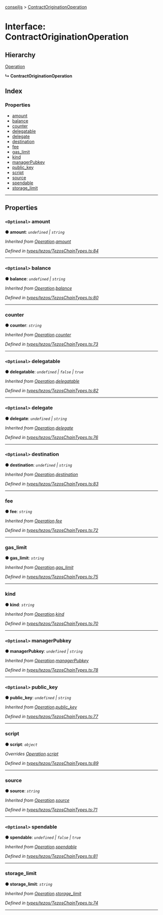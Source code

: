 [conseiljs](../README.md) > [ContractOriginationOperation](../interfaces/contractoriginationoperation.md)

# Interface: ContractOriginationOperation

## Hierarchy

 [Operation](operation.md)

**↳ ContractOriginationOperation**

## Index

### Properties

* [amount](contractoriginationoperation.md#amount)
* [balance](contractoriginationoperation.md#balance)
* [counter](contractoriginationoperation.md#counter)
* [delegatable](contractoriginationoperation.md#delegatable)
* [delegate](contractoriginationoperation.md#delegate)
* [destination](contractoriginationoperation.md#destination)
* [fee](contractoriginationoperation.md#fee)
* [gas_limit](contractoriginationoperation.md#gas_limit)
* [kind](contractoriginationoperation.md#kind)
* [managerPubkey](contractoriginationoperation.md#managerpubkey)
* [public_key](contractoriginationoperation.md#public_key)
* [script](contractoriginationoperation.md#script)
* [source](contractoriginationoperation.md#source)
* [spendable](contractoriginationoperation.md#spendable)
* [storage_limit](contractoriginationoperation.md#storage_limit)

---

## Properties

<a id="amount"></a>

### `<Optional>` amount

**● amount**: *`undefined` \| `string`*

*Inherited from [Operation](operation.md).[amount](operation.md#amount)*

*Defined in [types/tezos/TezosChainTypes.ts:84](https://github.com/Cryptonomic/ConseilJS/blob/9d6b05b/src/types/tezos/TezosChainTypes.ts#L84)*

___
<a id="balance"></a>

### `<Optional>` balance

**● balance**: *`undefined` \| `string`*

*Inherited from [Operation](operation.md).[balance](operation.md#balance)*

*Defined in [types/tezos/TezosChainTypes.ts:80](https://github.com/Cryptonomic/ConseilJS/blob/9d6b05b/src/types/tezos/TezosChainTypes.ts#L80)*

___
<a id="counter"></a>

###  counter

**● counter**: *`string`*

*Inherited from [Operation](operation.md).[counter](operation.md#counter)*

*Defined in [types/tezos/TezosChainTypes.ts:73](https://github.com/Cryptonomic/ConseilJS/blob/9d6b05b/src/types/tezos/TezosChainTypes.ts#L73)*

___
<a id="delegatable"></a>

### `<Optional>` delegatable

**● delegatable**: *`undefined` \| `false` \| `true`*

*Inherited from [Operation](operation.md).[delegatable](operation.md#delegatable)*

*Defined in [types/tezos/TezosChainTypes.ts:82](https://github.com/Cryptonomic/ConseilJS/blob/9d6b05b/src/types/tezos/TezosChainTypes.ts#L82)*

___
<a id="delegate"></a>

### `<Optional>` delegate

**● delegate**: *`undefined` \| `string`*

*Inherited from [Operation](operation.md).[delegate](operation.md#delegate)*

*Defined in [types/tezos/TezosChainTypes.ts:76](https://github.com/Cryptonomic/ConseilJS/blob/9d6b05b/src/types/tezos/TezosChainTypes.ts#L76)*

___
<a id="destination"></a>

### `<Optional>` destination

**● destination**: *`undefined` \| `string`*

*Inherited from [Operation](operation.md).[destination](operation.md#destination)*

*Defined in [types/tezos/TezosChainTypes.ts:83](https://github.com/Cryptonomic/ConseilJS/blob/9d6b05b/src/types/tezos/TezosChainTypes.ts#L83)*

___
<a id="fee"></a>

###  fee

**● fee**: *`string`*

*Inherited from [Operation](operation.md).[fee](operation.md#fee)*

*Defined in [types/tezos/TezosChainTypes.ts:72](https://github.com/Cryptonomic/ConseilJS/blob/9d6b05b/src/types/tezos/TezosChainTypes.ts#L72)*

___
<a id="gas_limit"></a>

###  gas_limit

**● gas_limit**: *`string`*

*Inherited from [Operation](operation.md).[gas_limit](operation.md#gas_limit)*

*Defined in [types/tezos/TezosChainTypes.ts:75](https://github.com/Cryptonomic/ConseilJS/blob/9d6b05b/src/types/tezos/TezosChainTypes.ts#L75)*

___
<a id="kind"></a>

###  kind

**● kind**: *`string`*

*Inherited from [Operation](operation.md).[kind](operation.md#kind)*

*Defined in [types/tezos/TezosChainTypes.ts:70](https://github.com/Cryptonomic/ConseilJS/blob/9d6b05b/src/types/tezos/TezosChainTypes.ts#L70)*

___
<a id="managerpubkey"></a>

### `<Optional>` managerPubkey

**● managerPubkey**: *`undefined` \| `string`*

*Inherited from [Operation](operation.md).[managerPubkey](operation.md#managerpubkey)*

*Defined in [types/tezos/TezosChainTypes.ts:78](https://github.com/Cryptonomic/ConseilJS/blob/9d6b05b/src/types/tezos/TezosChainTypes.ts#L78)*

___
<a id="public_key"></a>

### `<Optional>` public_key

**● public_key**: *`undefined` \| `string`*

*Inherited from [Operation](operation.md).[public_key](operation.md#public_key)*

*Defined in [types/tezos/TezosChainTypes.ts:77](https://github.com/Cryptonomic/ConseilJS/blob/9d6b05b/src/types/tezos/TezosChainTypes.ts#L77)*

___
<a id="script"></a>

###  script

**● script**: *`object`*

*Overrides [Operation](operation.md).[script](operation.md#script)*

*Defined in [types/tezos/TezosChainTypes.ts:89](https://github.com/Cryptonomic/ConseilJS/blob/9d6b05b/src/types/tezos/TezosChainTypes.ts#L89)*

___
<a id="source"></a>

###  source

**● source**: *`string`*

*Inherited from [Operation](operation.md).[source](operation.md#source)*

*Defined in [types/tezos/TezosChainTypes.ts:71](https://github.com/Cryptonomic/ConseilJS/blob/9d6b05b/src/types/tezos/TezosChainTypes.ts#L71)*

___
<a id="spendable"></a>

### `<Optional>` spendable

**● spendable**: *`undefined` \| `false` \| `true`*

*Inherited from [Operation](operation.md).[spendable](operation.md#spendable)*

*Defined in [types/tezos/TezosChainTypes.ts:81](https://github.com/Cryptonomic/ConseilJS/blob/9d6b05b/src/types/tezos/TezosChainTypes.ts#L81)*

___
<a id="storage_limit"></a>

###  storage_limit

**● storage_limit**: *`string`*

*Inherited from [Operation](operation.md).[storage_limit](operation.md#storage_limit)*

*Defined in [types/tezos/TezosChainTypes.ts:74](https://github.com/Cryptonomic/ConseilJS/blob/9d6b05b/src/types/tezos/TezosChainTypes.ts#L74)*

___

